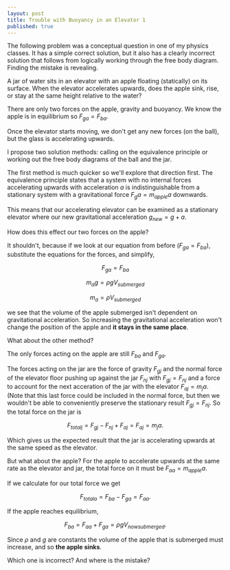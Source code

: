 ```yaml
---
layout: post
title: Trouble with Buoyancy in an Elevator 1
published: true
---
```


The following problem was a conceptual question in one of my physics classes. It has a simple correct solution, but it also has a clearly incorrect solution that follows from logically working through the free body diagram. Finding the mistake is revealing.

A jar of water sits in an elevator with an apple floating (statically) on its surface. When the elevator accelerates upwards, does the apple sink, rise, or stay at the same height relative to the water?


There are only two forces on the apple, gravity and buoyancy. We know the apple is in equilibrium so $F_{ga} = F_{ba}$.

Once the elevator starts moving, we don't get any new forces (on the ball), but the glass is accelerating upwards.

I propose two solution methods: calling on the equivalence principle or working out the free body diagrams of the ball and the jar.

The first method is much quicker so we'll explore that direction first. The equivalence principle states that a system with no internal forces accelerating upwards with acceleration $a$ is indistinguishable from a stationary system with a gravitational force $F_ga=m_{apple}a$ downwards.

This means that our accelerating elevator can be examined as a stationary elevator where our new gravitational acceleration $g_{new} = g + a$.

How does this effect our two forces on the apple?

It shouldn't, because if we look at our equation from before ($F_{ga} = F_{ba}$), substitute the equations for the forces, and simplify,

$$F_{ga} = F_{ba}$$

$$m_{a}g = \rho gV_{submerged}$$

$$m_{a} = \rho V_{submerged}$$

we see that the volume of the apple submerged isn't dependent on gravitational acceleration. So increasing the gravitational acceleration won't change the position of the apple and **it stays in the same place**.

What about the other method?

The only forces acting on the apple are still $F_{ba}$ and $F_{ga}$.

The forces acting on the jar are the force of gravity $F_{gj}$ and the normal force of the elevator floor pushing up against the jar $F_{nj}$ with $F_{gj}=F_{nj}$ and a force to account for the next acceration of the jar with the elevator $F_{aj} = m_ja$. (Note that this last force could be included in the normal force, but then we wouldn't be able to conveniently preserve the stationary result $F_{gj} = F_{nj}$. So the total force on the jar is 

$$F_{totalj} = F_{gj} - F_{nj} + F_{aj} = F_{aj} = m_ja.$$

Which gives us the expected result that the jar is accelerating upwards at the same speed as the elevator.

But what about the apple? For the apple to accelerate upwards at the same rate as the elevator and jar, the total force on it must be $F_{aa} = m_{apple}a$.

If we calculate for our total force we get 

$$F_{totala} = F_{ba} - F_{ga} = F_{aa}.$$

If the apple reaches equilibrium, 

$$F_{ba} = F_{aa} + F_{ga} = \rho gV_{nowsubmerged}.$$ 

Since $\rho$ and $g$ are constants the volume of the apple that is submerged must increase, and so **the apple sinks**.

Which one is incorrect? And where is the mistake?
